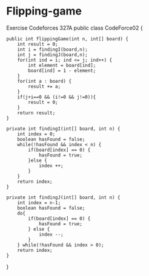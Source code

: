 # Flipping-game
Exercise Codeforces 327A
public class CodeForce02 {
    
    public int flippingGame(int n, int[] board) {
        int result = 0;
        int i = findingI(board,n);
        int j = findingJ(board,n);
        for(int ind = i; ind <= j; ind++) {
            int element = board[ind];
            board[ind] = 1 - element; 
        }
        for(int a : board) {
            result += a;
        }
        if(j+i==0 && (i!=0 && j!=0)){
            result = 0;
        }
        return result;
    }
    
    private int findingI(int[] board, int n) {
        int index = 0;
        boolean hasFound = false;
        while(!hasFound && index < n) {
            if(board[index] == 0) {
                hasFound = true;
            }else {
                index ++;
            }
        }
        return index;
    }
    
    private int findingJ(int[] board, int n) {
        int index = n-1;
        boolean hasFound = false;
        do{
            if(board[index] == 0) {
                hasFound = true;
            } else {
                index --;
            }
        } while(!hasFound && index > 0);
        return index;
    }
}
